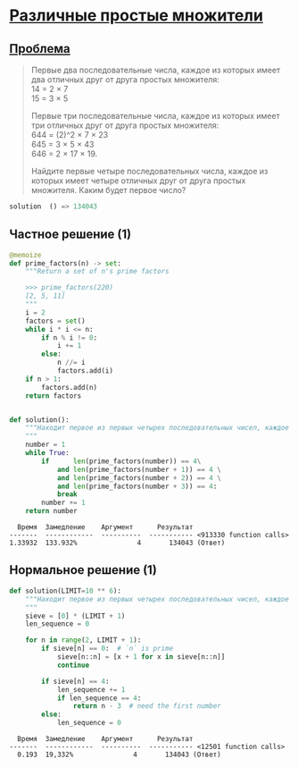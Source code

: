 # [Различные простые множители](TODO)

                   
## [Проблема](https://euler.jakumo.org/problems/view/47.html)


>Первые два последовательные числа, каждое из которых имеет два отличных друг от друга простых множителя:
><br>14 = 2 × 7
><br>15 = 3 × 5
>
>Первые три последовательные числа, каждое из которых имеет три отличных друг от друга простых множителя:
><br>644 = (2)^2 × 7 × 23
><br>645 = 3 × 5 × 43
><br>646 = 2 × 17 × 19.
>
>Найдите первые четыре последовательных числа, каждое из которых имеет четыре отличных друг от друга простых множителя. Каким будет первое число?                   

``` python
solution  () => 134043
```

## Частное решение (1)

```python
@memoize
def prime_factors(n) -> set:
    """Return a set of n's prime factors

    >>> prime_factors(220)
    [2, 5, 11]
    """
    i = 2
    factors = set()
    while i * i <= n:
        if n % i != 0:
            i += 1
        else:
            n //= i
            factors.add(i)
    if n > 1:
        factors.add(n)
    return factors


def solution():
    """Находит первое из первых четырех последовательных чисел, каждое из которых имеет четыре отличных друг от друга простых множителя.
    """
    number = 1
    while True:
        if      len(prime_factors(number)) == 4\
            and len(prime_factors(number + 1)) == 4 \
            and len(prime_factors(number + 2)) == 4 \
            and len(prime_factors(number + 3)) == 4:
            break
        number += 1
    return number
```
```text
  Время  Замедление    Аргумент      Результат
-------  ------------  ----------  ----------- <913330 function calls>
1.33932  133.932%               4       134043 (Ответ)
```

## Нормальное решение (1)


```python
def solution(LIMIT=10 ** 6):
    """Находит первое из первых четырех последовательных чисел, каждое из которых имеет четыре отличных друг от друга простых множителя.
    """
    sieve = [0] * (LIMIT + 1)
    len_sequence = 0

    for n in range(2, LIMIT + 1):
        if sieve[n] == 0:  # `n` is prime
            sieve[n::n] = [x + 1 for x in sieve[n::n]]
            continue

        if sieve[n] == 4:
            len_sequence += 1
            if len_sequence == 4:
                return n - 3  # need the first number
        else:
            len_sequence = 0
```
```text
  Время  Замедление    Аргумент      Результат
-------  ------------  ----------  ----------- <12501 function calls>
  0.193  19,332%               4       134043 (Ответ)
```